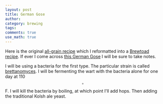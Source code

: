 ```yaml
---
layout: post
title: German Gose
author:
category: brewing
tags: 
comments: true
use_math: true
---
```


Here is the original [all-grain recipe](http://byo.com/hops/item/2349-gose)
which I reformatted into a [Brewtoad
recipe](https://www.brewtoad.com/recipes/german-gose-1). If ever I come across
[this German
Gose](http://www.gayot.com/beer/top10fall-beers/anderson-valley-holy-gose.html)
I will be sure to take notes.

I will be using a bacteria for the first type. The particular strain is called
[brettanomyces](https://byo.com/hops/item/262-brettanomyces). I will be
fermenting the wart with the bacteria alone for one day at 110 $$^\circ$$F. I
will kill the bacteria by boiling, at which point I'll add hops. Then adding
the traditional Kolsh ale yeast.

